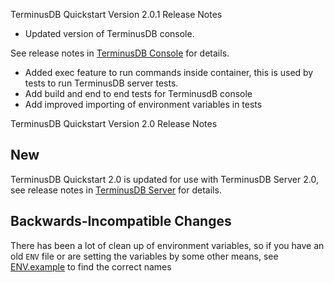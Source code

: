 TerminusDB Quickstart Version 2.0.1 Release Notes

- Updated version of TerminusDB console.

See release notes in [TerminusDB Console](https://github.com/terminusdb/terminusdb-console) for details.

- Added exec feature to run commands inside container, this is used by tests to run TerminusDB server tests.
- Add build and end to end tests for TerminusdB console
- Add improved importing of environment variables in tests

TerminusDB Quickstart Version 2.0 Release Notes

## New

TerminusDB Quickstart 2.0 is updated for use with TerminusDB Server 2.0, see release notes in [TerminusDB Server](https://github.com/terminusdb/terminusdb-server) for details.

## Backwards-Incompatible Changes

There has been a lot of clean up of environment variables, so if you have an old `ENV` file or are setting the variables by some other means, see [ENV.example](ENV.example) to find the correct names
